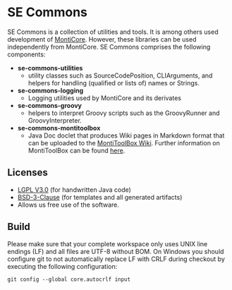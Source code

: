 # SE Commons
SE Commons is a collection of utilities and tools. It is among others used 
development of [MontiCore](http://www.monticore.de). 
However, these libraries can be used independently from MontiCore.
SE Commons comprises the following components:

* **se-commons-utilities**
  * utility classes such as SourceCodePosition, CLIArguments, and helpers
  for handling (qualified or lists of) names or Strings.
* **se-commons-logging**
  * Logging utilities used by MontiCore and its derivates
* **se-commons-groovy** 
  * helpers to interpret Groovy scripts such as the GroovyRunner and GroovyInterpreter.
* **se-commons-montitoolbox**
  * Java Doc doclet that produces Wiki pages in Markdown format
  that can be uploaded to
    the [MontiToolBox Wiki](https://git.rwth-aachen.de/monticore/MontiToolBox/wikis/home).
    Further information on MontiToolBox can be found [here](https://git.rwth-aachen.de/monticore/MontiToolBox/wikis/home).  

## Licenses
* [LGPL V3.0](https://github.com/MontiCore/monticore/tree/master/00.org/Licenses/LICENSE-LGPL.md) (for handwritten Java code)
* [BSD-3-Clause](https://github.com/MontiCore/monticore/tree/master/00.org/Licenses/LICENSE-BSD3CLAUSE.md) (for templates and all generated artifacts)
* Allows us free use of the software.

## Build
Please make sure that your complete workspace only uses UNIX line endings (LF) and all files are UTF-8 without BOM.
On Windows you should configure git to not automatically replace LF with CRLF during checkout by executing the following configuration:

    git config --global core.autocrlf input
